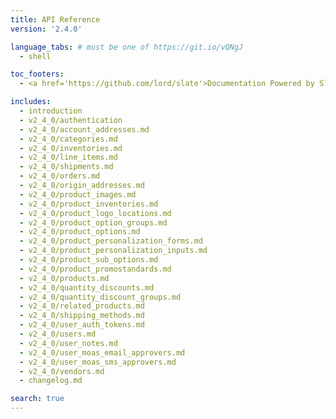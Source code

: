 ```yaml
---
title: API Reference
version: '2.4.0'

language_tabs: # must be one of https://git.io/vQNgJ
  - shell

toc_footers:
  - <a href='https://github.com/lord/slate'>Documentation Powered by Slate</a>

includes:
  - introduction
  - v2_4_0/authentication
  - v2_4_0/account_addresses.md
  - v2_4_0/categories.md
  - v2_4_0/inventories.md
  - v2_4_0/line_items.md
  - v2_4_0/shipments.md
  - v2_4_0/orders.md
  - v2_4_0/origin_addresses.md
  - v2_4_0/product_images.md
  - v2_4_0/product_inventories.md
  - v2_4_0/product_logo_locations.md
  - v2_4_0/product_option_groups.md
  - v2_4_0/product_options.md
  - v2_4_0/product_personalization_forms.md
  - v2_4_0/product_personalization_inputs.md
  - v2_4_0/product_sub_options.md
  - v2_4_0/product_promostandards.md
  - v2_4_0/products.md
  - v2_4_0/quantity_discounts.md
  - v2_4_0/quantity_discount_groups.md
  - v2_4_0/related_products.md
  - v2_4_0/shipping_methods.md
  - v2_4_0/user_auth_tokens.md
  - v2_4_0/users.md
  - v2_4_0/user_notes.md
  - v2_4_0/user_moas_email_approvers.md
  - v2_4_0/user_moas_sms_approvers.md
  - v2_4_0/vendors.md
  - changelog.md

search: true
---
```

